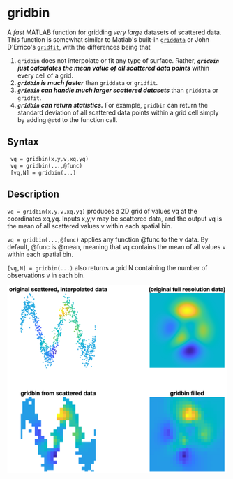 # gridbin
A _fast_ MATLAB function for gridding _very large_ datasets of scattered data. This function is somewhat similar to Matlab's built-in [`griddata`](https://www.mathworks.com/help/matlab/ref/griddata.html) or John D'Errico's [`gridfit`](https://www.mathworks.com/matlabcentral/fileexchange/8998), with the differences being that 

1. `gridbin` does not interpolate or fit any type of surface. Rather, **_`gridbin` just calculates the mean value of all scattered data points_** within every cell of a grid. 
2. **_`gridbin` is much faster_** than `griddata` or `gridfit`.
3. **_`gridbin` can handle much larger scattered datasets_** than `griddata` or `gridfit`.
4. **_`gridbin` can return statistics._** For example, `gridbin` can return the standard deviation of all scattered data points within a grid cell simply by adding `@std` to the function call. 

##  Syntax
```
 vq = gridbin(x,y,v,xq,yq) 
 vq = gridbin(...,@func) 
 [vq,N] = gridbin(...) 
```
## Description

`vq = gridbin(x,y,v,xq,yq)` produces a 2D grid of values vq at the coordinates 
xq,yq. Inputs x,y,v may be scattered data, and the output vq is the mean
of all scattered values v within each spatial bin. 

`vq = gridbin(...,@func)` applies any function @func to the v data. By
default, @func is @mean, meaning that vq contains the mean of all values
v within each spatial bin. 

`[vq,N] = gridbin(...)` also returns a grid N containing the number of
observations v in each bin. 


![](gridbin.png) 